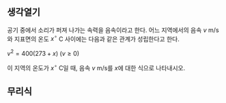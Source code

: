 
## 생각열기

공기 중에서 소리가 퍼져 나가는 속력을 음속이라고 한다. 어느 지역에서의 음속 $v$ m/s와 지표면의 온도 $x ^\circ$ C 사이에는 다음과 같은 관계가 성립한다고 한다. 

$v^2=400(273+x)\ (v\geq 0)$

이 지역의 온도가 $x^\circ$ C일 때, 음속 $v$ m/s를 $x$에 대한 식으로 나타내시오. 


## 무리식
